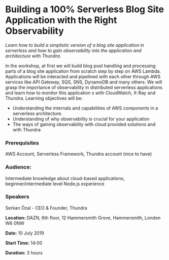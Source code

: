 # Building a 100% Serverless Blog Site Application with the Right Observability

*Learn how to build a simplistic version of a blog site application in serverless and how to gain observability into the application and architecture with Thundra.*

In the workshop, at first we will build blog post handling and processing parts of a blog site application from scratch step by step on AWS Lambda. Applications will be interacted and pipelined with each other through AWS services like API Gateway, SQS, SNS, DynamoDB and many others. We will grasp the importance of observability in distributed serverless applications and learn how to monitor this application s with CloudWatch, X-Ray and Thundra.
Learning objectives will be:

- Understanding the internals and capabilities of AWS components in a serverless architecture.
- Understanding of why observability is crucial for your application
- The ways of gaining observability with cloud provided solutions and with Thundra

### Prerequisites

AWS Account, Serverless Framework, Thundra account (nice to have)

### Audience:

Intermediate knowledge about cloud-based applications, beginner/intermediate level Node.js experience

### Speakers

Serkan Özal - CEO & Founder, Thundra

**Location:** DAZN, 6th floor, 12 Hammersmith Grove, Hammersmith, London W6 0NW

**Date:** 10 July 2019

**Start Time:** 14:00

**Duration:** 3 hours
